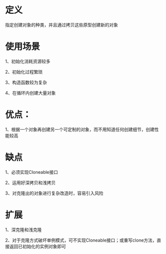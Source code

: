 # 定义
指定创建对象的种类，并且通过拷贝这些原型创建新的对象

# 使用场景
1、初始化消耗资源较多<p>
2、初始化过程繁琐<p>
3、构造函数较为复杂<p>
4、在循环内创建大量对象

# 优点：
1、根据一个对象再创建另一个可定制的对象，而不用知道任何创建细节，创建性能较高<p>

# 缺点
1、必须实现Cloneable接口<p>
2、运用好深拷贝和浅拷贝<p>
3、对克隆出的对象进行复杂改造时，容易引入风险

# 扩展
1、深克隆和浅克隆<p>
2、对于克隆方式破坏单例模式，可不实现Cloneable接口；或重写clone方法，直接返回已初始化的实例对象即可